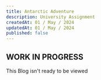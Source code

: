 ```yaml
---
title: Antarctic Adventure
description: University Assignment
createdAt: 01 / May / 2024
updatedAt: 01 / May / 2024
published: false
---
```

## WORK IN PROGRESS
This Blog isn't ready to be viewed
